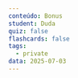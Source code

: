 ```yaml
---
conteúdo: Bonus
student: Duda
quiz: false
flashcards: false
tags:
  - private
data: 2025-07-03
---
```

